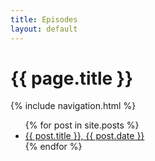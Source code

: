 ```yaml
---
title: Episodes
layout: default
---
```


# {{ page.title }}

{% include navigation.html %}

<ul>
  {% for post in site.posts %}
    <li><a href="{{ site.url }}/bardstest{{ post.url }}">{{ post.title }}, {{ post.date }}</a></li>
  {% endfor %}
</ul>

